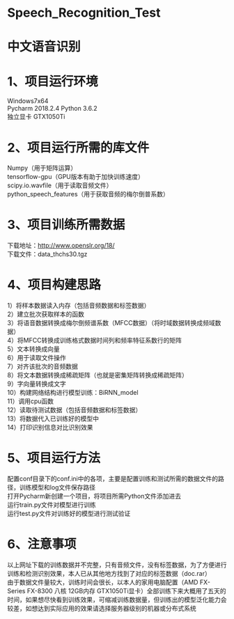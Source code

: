 # Speech_Recognition_Test
# 中文语音识别
# 1、项目运行环境
Windows7x64  
Pycharm 2018.2.4 
Python 3.6.2  
独立显卡 GTX1050Ti
# 2、项目运行所需的库文件
Numpy（用于矩阵运算）  
tensorflow-gpu（GPU版本有助于加快训练速度）  
scipy.io.wavfile（用于读取音频文件）  
python_speech_features（用于获取音频的梅尔倒普系数）
# 3、项目训练所需数据
下载地址：http://www.openslr.org/18/  
下载文件：data_thchs30.tgz 
# 4、项目构建思路
1）将样本数据读入内存（包括音频数据和标签数据）  
2）建立批次获取样本的函数  
3）将语音数据转换成梅尔倒频谱系数（MFCC数据）（将时域数据转换成频域数据）  
4）将MFCC转换成训练格式数据时间列和频率特征系数行的矩阵  
5）文本转换成向量  
6）用于读取文件操作  
7）对齐该批次的音频数据  
8）将文本数据转换成稀疏矩阵（也就是密集矩阵转换成稀疏矩阵）  
9）字向量转换成文字  
10）构建网络结构进行模型训练：BiRNN_model    
11）调用cpu函数  
12）读取待测试数据（包括音频数据和标签数据）  
13）将数据代入已训练好的模型中  
14）打印识别信息对比识别效果  
# 5、项目运行方法
配置conf目录下的conf.ini中的各项，主要是配置训练和测试所需的数据文件的路径，训练模型和log文件保存路径  
打开Pycharm新创建一个项目，将项目所需Python文件添加进去  
运行train.py文件对模型进行训练  
运行test.py文件对训练好的模型进行测试验证    
# 6、注意事项
以上网址下载的训练数据并不完整，只有音频文件，没有标签数据，为了方便进行训练和检测识别效果，本人已从其他地方找到了对应的标签数据（doc.rar）  
由于数据文件量较大，训练时间会很长，以本人的家用电脑配置（AMD FX-Series FX-8300 八核 12GB内存 GTX1050Ti显卡）全部训练下来大概用了五天的时间，如果想尽快看到训练效果，可缩减训练数据量，但训练出的模型泛化能力会较差，如想达到实际应用的效果请选择服务器级别的机器或分布式系统  
